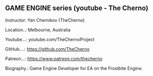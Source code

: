 GAME ENGINE series (youtube - The Cherno)
----

Instructor: Yan Chernikov (TheCherno)

Location..: Melbourne, Australia

Youtube...: youtube.com/TheChernoProject

GitHub....: https://github.com/TheCherno

Patreon...: https://www.patreon.com/thecherno

Biography.: Game Engine Developer for EA on the Frostbite Engine.
